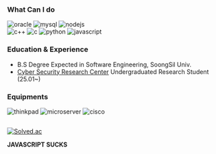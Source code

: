 ### What Can I do
![oracle](https://img.shields.io/badge/Oracle-F80000?style=for-the-badge&logo=Oracle&logoColor=white)
![mysql](https://img.shields.io/badge/MySQL-005C84?style=for-the-badge&logo=mysql&logoColor=white)
![nodejs](https://img.shields.io/badge/Node%20js-339933?style=for-the-badge&logo=nodedotjs&logoColor=white)\
![c++](https://img.shields.io/badge/C%2B%2B-00599C?style=for-the-badge&logo=c%2B%2B&logoColor=white)
![c](https://img.shields.io/badge/C-00599C?style=for-the-badge&logo=c&logoColor=white)
![python](https://img.shields.io/badge/Python-FFD43B?style=for-the-badge&logo=python&logoColor=blue)
![javascript](https://img.shields.io/badge/JavaScript-323330?style=for-the-badge&logo=javascript&logoColor=F7DF1E)

### Education & Experience
- B.S Degree Expected in Software Engineering, SoongSil Univ.
- [Cyber Security Research Center](https://csec.ssu.ac.kr/) Undergraduated Research Student (25.01~)

### Equipments
![thinkpad](https://img.shields.io/badge/T_Series-FF0000?style=for-the-badge&logo=lenovo&logoColor=white)
![microserver](https://img.shields.io/badge/MicroServer-01A982?style=for-the-badge&logo=hp&logoColor=white)
![cisco](https://img.shields.io/badge/RV_Series-1BA0D7?style=for-the-badge&logo=cisco&logoColor=white)

##
[![Solved.ac](http://mazassumnida.wtf/api/mini/generate_badge?boj=thinker99)](https://solved.ac/thinker99)

**JAVASCRIPT SUCKS**
